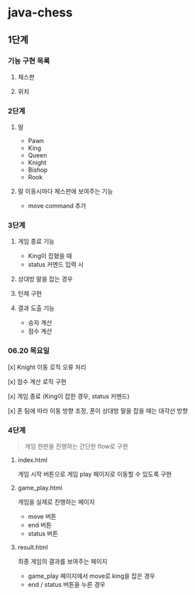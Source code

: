 # java-chess

## 1단계

### 기능 구현 목록

1. 체스판

2. 위치
    
### 2단계

1. 말
    - Pawn
    - King
    - Queen
    - Knight
    - Bishop
    - Rook
    
2. 말 이동시마다 체스판에 보여주는 기능

    - move command 추가

### 3단계

1. 게임 종료 기능
    - King이 잡혔을 때
    - status 커멘드 입력 시

2. 상대방 말을 잡는 경우

3. 턴제 구현

4. 결과 도출 기능
    - 승자 계산
    - 점수 계산

### 06.20 목요일
[x] Knight 이동 로직 오류 처리

[x] 점수 계산 로직 구현

[x] 게임 종료 (King이 잡힌 경우, status 커멘드)

[x] 폰 팀에 따라 이동 방향 조정, 폰이 상대방 말을 잡을 때는 대각선 방향

### 4단계

> 게임 한판을 진행하는 간단한 flow로 구현

1. index.html

    게임 시작 버튼으로 게임 play 페이지로 이동할 수 있도록 구현
    
2. game_play.html

    게임을 실제로 진행하는 페이지
    - move 버튼
    - end 버튼
    - status 버튼

3. result.html
    
    최종 게임의 결과를 보여주는 페이지
    
    - game_play 페이지에서 move로 king을 잡은 경우
    - end / status 버튼을 누른 경우
